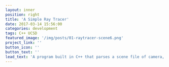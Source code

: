 ```yaml
---
layout: inner
position: right
title: 'A Simple Ray Tracer'
date: 2017-03-14 15:56:00
categories: development
tags: C++ UCSD
featured_image: '/img/posts/01-raytracer-scene6.png'
project_link: ''
button_icon: ''
button_text: ''
lead_text: 'A program built in C++ that parses a scene file of camera, 3D geometry, and light information to produce an image of a scene.'
---
```

